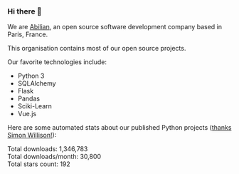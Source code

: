 ### Hi there 👋

We are [Abilian](https://abilian.com/), an open source software development company based in Paris, France.

This organisation contains most of our open source projects.

Our favorite technologies include:

- Python 3
- SQLAlchemy
- Flask
- Pandas
- Sciki-Learn
- Vue.js

Here are some automated stats about our published Python projects
([thanks Simon Willison!][sw-post]):

<!--marker-->
Total downloads: 1,346,783<br>
Total downloads/month: 30,800<br>
Total stars count: 192
<!--end-->

[sw-post]: https://simonwillison.net/2020/Jul/10/self-updating-profile-readme/
